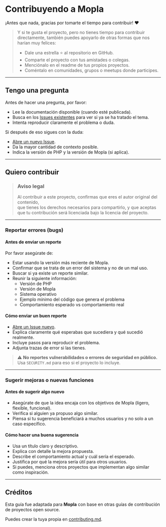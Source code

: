 # Contribuyendo a Mopla

¡Antes que nada, gracias por tomarte el tiempo para contribuir! ❤️

> Y si te gusta el proyecto, pero no tienes tiempo para contribuir directamente, también puedes apoyarlo de otras formas que nos harían muy felices:
> - Dale una estrella ⭐ al repositorio en GitHub.
> - Comparte el proyecto con tus amistades o colegas.
> - Menciónalo en el readme de tus propios proyectos.
> - Coméntalo en comunidades, grupos o meetups donde participes.

---

## Tengo una pregunta

Antes de hacer una pregunta, por favor:

- Lee la documentación disponible (cuando esté publicada).
- Busca en los [Issues existentes](https://github.com/ronaldbit/mopla/issues) para ver si ya se ha tratado el tema.
- Intenta reproducir claramente el problema o duda.

Si después de eso sigues con la duda:

- [Abre un nuevo Issue](https://github.com/ronaldbit/mopla/issues/new).
- Da la mayor cantidad de contexto posible.
- Indica la versión de PHP y la versión de Mopla (si aplica).

---

## Quiero contribuir

> ### Aviso legal
> Al contribuir a este proyecto, confirmas que eres el autor original del contenido,  
> que tienes los derechos necesarios para compartirlo, y que aceptas que tu contribución será licenciada bajo la licencia del proyecto.

---

### Reportar errores (bugs)

#### Antes de enviar un reporte

Por favor asegúrate de:

- Estar usando la versión más reciente de Mopla.
- Confirmar que se trata de un error del sistema y no de un mal uso.
- Buscar si ya existe un reporte similar.
- Reunir la siguiente información:
  - Versión de PHP
  - Versión de Mopla
  - Sistema operativo
  - Ejemplo mínimo del código que genera el problema
  - Comportamiento esperado vs comportamiento real

#### Cómo enviar un buen reporte

- [Abre un Issue nuevo](https://github.com/ronaldbit/mopla/issues/new).
- Explica claramente qué esperabas que sucediera y qué sucedió realmente.
- Incluye pasos para reproducir el problema.
- Adjunta trazas de error si las tienes.

> ⚠️ **No reportes vulnerabilidades o errores de seguridad en público.**  
> Usa `SECURITY.md` para eso si el proyecto lo incluye.

---

### Sugerir mejoras o nuevas funciones

#### Antes de sugerir algo nuevo

- Asegúrate de que la idea encaja con los objetivos de Mopla (ligero, flexible, funcional).
- Verifica si alguien ya propuso algo similar.
- Piensa si tu sugerencia beneficiará a muchos usuarios y no solo a un caso específico.

#### Cómo hacer una buena sugerencia

- Usa un título claro y descriptivo.
- Explica con detalle la mejora propuesta.
- Describe el comportamiento actual y cuál sería el esperado.
- Justifica por qué la mejora sería útil para otros usuarios.
- Si puedes, menciona otros proyectos que implementan algo similar como inspiración.

---

## Créditos

Esta guía fue adaptada para **Mopla** con base en otras guías de contribución de proyectos open source.

Puedes crear la tuya propia en [contributing.md](https://contributing.md/).
